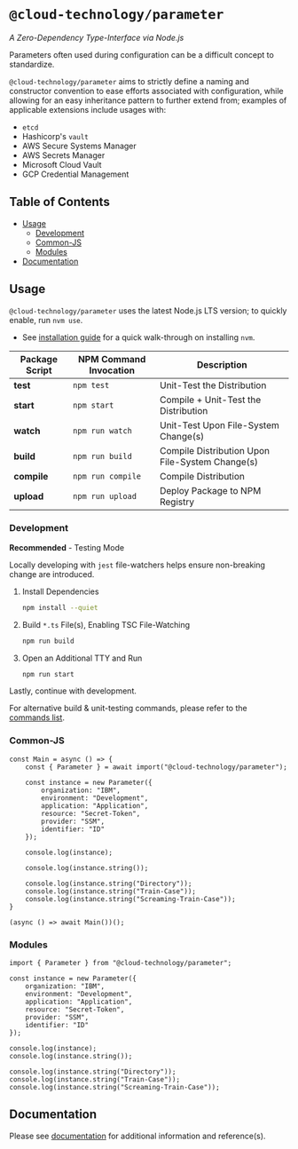 # `@cloud-technology/parameter` #

*A Zero-Dependency Type-Interface via Node.js*

Parameters often used during configuration can be a difficult concept to standardize.

`@cloud-technology/parameter` aims to strictly define a naming and constructor convention
to ease efforts associated with configuration, while allowing for an easy inheritance
pattern to further extend from; examples of applicable extensions include usages with:

- `etcd`
- Hashicorp's `vault`
- AWS Secure Systems Manager
- AWS Secrets Manager
- Microsoft Cloud Vault
- GCP Credential Management 

## Table of Contents ##

<!-- START doctoc generated TOC please keep comment here to allow auto update -->
<!-- DON'T EDIT THIS SECTION, INSTEAD RE-RUN doctoc TO UPDATE -->

- [Usage](#usage)
  - [Development](#development)
  - [Common-JS](#common-js)
  - [Modules](#modules)
- [Documentation](#documentation)

<!-- END doctoc generated TOC please keep comment here to allow auto update -->

## Usage ##

`@cloud-technology/parameter` uses the latest Node.js LTS version; to quickly enable, run `nvm use`.

- See [installation guide](https://github.com/nvm-sh/nvm#about) for a quick walk-through on installing `nvm`.

| Package Script | NPM Command Invocation | Description                                     |
|----------------|------------------------|-------------------------------------------------|
| **test**       | `npm test`             | Unit-Test the Distribution                      |
| **start**      | `npm start`            | Compile + Unit-Test the Distribution            |
| **watch**      | `npm run watch`        | Unit-Test Upon File-System Change(s)            |
| **build**      | `npm run build`        | Compile Distribution Upon File-System Change(s) |
| **compile**    | `npm run compile`      | Compile Distribution                            |
| **upload**     | `npm run upload`       | Deploy Package to NPM Registry                  |

### Development ###

**Recommended** - Testing Mode

Locally developing with `jest` file-watchers helps ensure non-breaking change are introduced.

1. Install Dependencies
    ```bash
    npm install --quiet
    ```
2. Build `*.ts` File(s), Enabling TSC File-Watching
    ```bash
    npm run build
    ```
3. Open an Additional TTY and Run 
    ```bash
    npm run start
    ```

Lastly, continue with development.

For alternative build & unit-testing commands, please refer to the [commands list](#usage).

### Common-JS ###

```node
const Main = async () => {
    const { Parameter } = await import("@cloud-technology/parameter");
    
    const instance = new Parameter({
        organization: "IBM",
        environment: "Development",
        application: "Application",
        resource: "Secret-Token",
        provider: "SSM",
        identifier: "ID"
    });

    console.log(instance);
    
    console.log(instance.string());

    console.log(instance.string("Directory"));
    console.log(instance.string("Train-Case"));
    console.log(instance.string("Screaming-Train-Case"));
}

(async () => await Main())();
```

### Modules ###

```node
import { Parameter } from "@cloud-technology/parameter";

const instance = new Parameter({
    organization: "IBM",
    environment: "Development",
    application: "Application",
    resource: "Secret-Token",
    provider: "SSM",
    identifier: "ID"
});

console.log(instance);
console.log(instance.string());

console.log(instance.string("Directory"));
console.log(instance.string("Train-Case"));
console.log(instance.string("Screaming-Train-Case"));
```

## Documentation ##

Please see [documentation](./documentation) for additional information and reference(s).